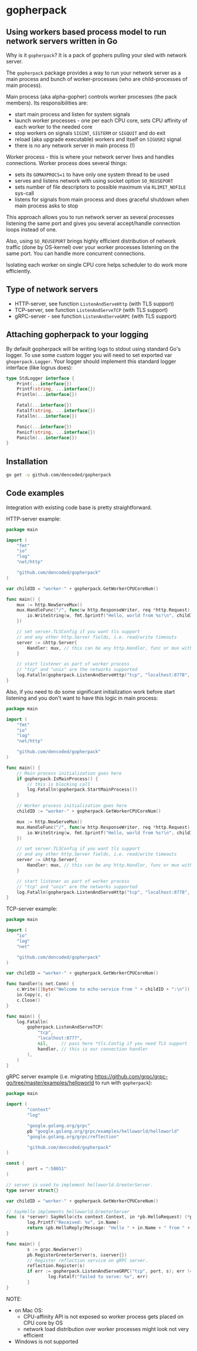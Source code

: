 gopherpack
=======

Using workers based process model to run network servers written in Go
----------------------------------------------------------------------

Why is it `gopherpack`? It is a pack of gophers pulling your sled with network server.

The `gopherpack` package provides a way to run your network server as a main process and bunch of worker-processes (who are child-processes of main process).

Main process (aka alpha-gopher) controls worker processes (the pack members). Its responsibilities are:

- start main process and listen for system signals
- launch worker processes - one per each CPU core, sets CPU affinity of each worker to the needed core
- stop workers on signals `SIGINT`, `SIGTERM` or `SIGQUIT` and do exit
- reload (aka upgrade executable) workers and itself on `SIGUSR2` signal
- there is no any network server in main process (!)

Worker process - this is where your network server lives and handles connections. Worker process does several things:

- sets its `GOMAXPROCS=1` to have only one system thread to be used
- serves and listens network with using socket option `SO_REUSEPORT`
- sets number of file descriptors to possible maximum via `RLIMIT_NOFILE` sys-call
- listens for signals from main process and does graceful shutdown when main process asks to stop

This approach allows you to run network server as several processes listening the same port and gives you several accept/handle connection loops instead of one.

Also, using `SO_REUSEPORT` brings highly efficient distribution of network traffic (done by OS-kernel) over your worker processes listening on the same port. You can handle more concurrent connections.

Isolating each worker on single CPU core helps scheduler to do work more efficiently.

Type of network servers
-----------------------
- HTTP-server, see function `ListenAndServeHttp` (with TLS support)
- TCP-server, see function `ListenAndServeTCP` (with TLS support)
- gRPC-server - see function `ListenAndServeGRPC` (with TLS support)

Attaching gopherpack to your logging
------------------------------------
By default gopherpack will be writing logs to stdout using standard Go's logger.
To use some custom logger you will need to set exported var `ghoperpack.Logger`. Your logger should implement this standard logger interface (like logrus does):
```go
type StdLogger interface {
	Print(...interface{})
	Printf(string, ...interface{})
	Println(...interface{})

	Fatal(...interface{})
	Fatalf(string, ...interface{})
	Fatalln(...interface{})

	Panic(...interface{})
	Panicf(string, ...interface{})
	Panicln(...interface{})
}
```

Installation
------------
```bash
go get -u github.com/dencoded/gopherpack
```

Code examples
-------------

Integration with existing code base is pretty straightforward.

HTTP-server example:
```go
package main

import (
	"fmt"
	"io"
	"log"
	"net/http"

	"github.com/dencoded/gopherpack"
)

var childID = "worker-" + gopherpack.GetWorkerCPUCoreNum()

func main() {
	mux := http.NewServeMux()
	mux.HandleFunc("/", func(w http.ResponseWriter, req *http.Request) {
		io.WriteString(w, fmt.Sprintf("Hello, world from %s!\n", childID))
	})

	// set server.TLSConfig if you want tls support
	// and any other http.Server fields, i.e. read/write timeouts
	server := &http.Server{
		Handler: mux, // this can be any http.Handler, func or mux with complex routing
	}

	// start listener as part of worker process
	// "tcp" and "unix" are the networks supported
	log.Fatalln(gopherpack.ListenAndServeHttp("tcp", "localhost:8778", server))
}
```

Also, if you need to do some significant initialization work before start listening and you don't want to have this logic in main process:
```go
package main

import (
	"fmt"
	"io"
	"log"
	"net/http"

	"github.com/dencoded/gopherpack"
)

func main() {
	// Main process initialization goes here
	if gopherpack.IsMainProcess() {
		// this is blocking call
		log.Fatalln(gopherpack.StartMainProcess())
	}

	// Worker process initialization goes here
	childID := "worker-" + gopherpack.GetWorkerCPUCoreNum()

	mux := http.NewServeMux()
	mux.HandleFunc("/", func(w http.ResponseWriter, req *http.Request) {
		io.WriteString(w, fmt.Sprintf("Hello, world from %s!\n", childID))
	})

	// set server.TLSConfig if you want tls support
	// and any other http.Server fields, i.e. read/write timeouts
	server := &http.Server{
		Handler: mux, // this can be any http.Handler, func or mux with complex routing
	}

	// start listener as part of worker process
	// "tcp" and "unix" are the networks supported
	log.Fatalln(gopherpack.ListenAndServeHttp("tcp", "localhost:8778", server))
}
``` 
TCP-server example:
```go
package main

import (
	"io"
	"log"
	"net"

	"github.com/dencoded/gopherpack"
)

var childID = "worker-" + gopherpack.GetWorkerCPUCoreNum()

func handler(c net.Conn) {
	c.Write([]byte("Welcome to echo-service from " + childID + ":\n"))
	io.Copy(c, c)
	c.Close()
}

func main() {
	log.Fatalln(
		gopherpack.ListenAndServeTCP(
			"tcp",
			"localhost:8777",
			nil,     // pass here *tls.Config if you need TLS support
			handler, // this is our connection handler
		),
	)
}
```
gRPC server example (i.e. migrating https://github.com/grpc/grpc-go/tree/master/examples/helloworld to run with `gopherpack`):
```go
package main

import (
        "context"
        "log"

        "google.golang.org/grpc"
        pb "google.golang.org/grpc/examples/helloworld/helloworld"
        "google.golang.org/grpc/reflection"

        "github.com/dencoded/gopherpack"
)

const (
        port = ":50051"
)

// server is used to implement helloworld.GreeterServer.
type server struct{}

var childID = "worker-" + gopherpack.GetWorkerCPUCoreNum()

// SayHello implements helloworld.GreeterServer
func (s *server) SayHello(ctx context.Context, in *pb.HelloRequest) (*pb.HelloReply, error) {
        log.Printf("Received: %v", in.Name)
        return &pb.HelloReply{Message: "Hello " + in.Name + " from " + childID}, nil
}

func main() {
        s := grpc.NewServer()
        pb.RegisterGreeterServer(s, &server{})
        // Register reflection service on gRPC server.
        reflection.Register(s)
        if err := gopherpack.ListenAndServeGRPC("tcp", port, s); err != nil {
                log.Fatalf("failed to serve: %v", err)
        }
}
```

NOTE:
- on Mac OS:
  - CPU-affinity API is not exposed so worker process gets placed on CPU core by OS
  - network load distribution over worker processes might look not very efficient
- Windows is not supported